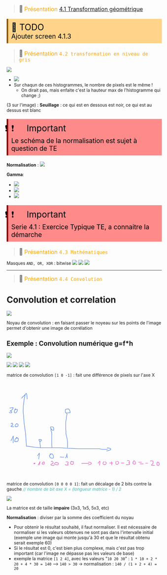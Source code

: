 
> <span style="font-size: 1.5em">📖</span> <span style="color: orange; font-size: 1.3em;">Présentation [4.1 Transformation géométrique](https://cyberlearn.hes-so.ch/mod/resource/view.php?id=1894005)</span>


<!-- #region TODO BLOCK --> 
<div style="margin: 20px auto; padding: 10px; background-color: #ffd48a; border-left: 5px solid #8a5700;color: black; font-size: 2em">
<span> 📝 </span>TODO<br>
<span style="font-size: 0.75em">
Ajouter screen 4.1.3
</span></div>

<!-- #endregion TODO BLOCK -->

> <span style="font-size: 1.5em">📖</span> <span style="color: orange; font-size: 1.3em;">Présentation `4.2 transformation en niveau de gris`</span>

![](Screen/2022-10-24-12-58-28.png)


- ![](Screen/2022-10-24-13-01-32.png)
- Sur chaqun de ces histogrammes, le nombre de pixels est le même !
  - On dirait pas, mais enfaite c'est la hauteur max de l'histogramme qui change ;) 

(3 sur l'image) : **Seuillage** : ce qui est en dessous est noir, ce qui est au dessus est blanc

<!-- #region IMPORTANT BLOCK --> 
<div style="margin: 20px auto; padding: 10px; background-color: #ff8a8a; border-left: 5px solid #8a0000;color: black; font-size: 2em">
<span style="letter-spacing: -30px; margin-right:50px">❗❗</span>Important<br>
<span style="font-size: 0.75em">
Le schéma de la normalisation est sujet à question de TE
</span></div>

<!-- #endregion IMPORTANT BLOCK -->


**Normalisation** :
![](Screen/2022-10-24-13-08-12.png)


**Gamma**:
- ![](Screen/2022-10-24-13-13-11.png)
- ![](Screen/2022-10-24-13-15-36.png)
- ![](Export/gamma.drawio.svg)


<!-- #region IMPORTANT BLOCK --> 
<div style="margin: 20px auto; padding: 10px; background-color: #ff8a8a; border-left: 5px solid #8a0000;color: black; font-size: 2em">
<span style="letter-spacing: -30px; margin-right:50px">❗❗</span>Important<br>
<span style="font-size: 0.75em">
Serie 4.1 : Exercice Typique TE, a connaitre la démarche
</span></div>

<!-- #endregion IMPORTANT BLOCK -->

> <span style="font-size: 1.5em">📖</span> <span style="color: orange; font-size: 1.3em;">Présentation `4.3 Mathématiques`</span>

Masques `AND, OR, XOR` : bitwise
![](Screen/2022-10-24-14-56-27.png)
![](Screen/2022-10-24-14-57-08.png)
![](Screen/2022-10-24-14-57-29.png)


----

> <span style="font-size: 1.5em">📖</span> <span style="color: orange; font-size: 1.3em;">Présentation `4.4 Convolution`</span>



# Convolution et correlation

![](Screen/2022-10-31-14-32-46.png)

Noyau de convolution : en faisant passer le noyeau sur les points de l'image permet d'obtenir une image de corrélation

## Exemple : Convolution numérique g=f*h
![](Screen/2022-10-31-14-40-20.png)

![](Screen/2022-10-31-14-40-58.png)
![](Screen/2022-10-31-14-41-20.png)
![](Screen/2022-10-31-14-41-56.png)
![](Screen/2022-10-31-14-56-24.png)


matrice de convolution `[1 0 -1]` : fait une différence de pixels sur l'axe X
<!-- #region drawnote -->
<svg id="svg" xmlns="http://www.w3.org/2000/svg" viewbox="111.48999786376953,27,620.7999877929688,307.20001220703125" style="height:307.20001220703125"><path d="M 185.89,41.6 L 183.09,52.2 L 181.49,61 L 178.29,86.6 L 177.49,108.2 L 181.49,156.2 L 187.09,197 L 189.49,229 L 190.29,241.8 L 190.29,245.8 L 190.29,248.2 L 190.29,249" fill="none" stroke="#6190e8" stroke-width="2"></path><path d="M 170.69,56.8 L 171.09,56.2 L 172.69,55.4 L 174.29,52.2 L 179.09,48.2 L 186.29,41 L 189.49,37 L 190.29,37 L 191.09,39.4 L 191.89,41.8 L 192.69,47.4 L 193.49,54.6 L 193.49,58.6 L 193.49,59.4 L 194.29,59.4" fill="none" stroke="#6190e8" stroke-width="2"></path><path d="M 123.49,96 L 123.89,95.4 L 129.49,94.6 L 134.29,93.8 L 136.69,93.8 L 137.49,93.8 L 137.49,96.2 L 131.89,104.2 L 127.89,106.6 L 125.49,106.6 L 125.49,107.4 L 127.09,107.4 L 130.29,109 L 131.89,111.4 L 131.89,113 L 131.89,113.8 L 131.09,113.8 L 127.89,114.6 L 125.49,114.6 L 123.09,113.8 L 122.29,112.2 L 121.49,112.2" fill="none" stroke="#6190e8" stroke-width="2"></path><path d="M 148.29,99.2 L 147.89,98.6 L 146.29,98.6 L 145.49,100.2 L 143.89,102.6 L 142.29,109 L 142.29,112.2 L 143.09,113.8 L 143.89,114.6 L 146.29,114.6 L 147.89,114.6 L 150.29,112.2 L 151.89,110.6 L 154.29,105.8 L 154.29,103.4 L 154.29,101.8 L 154.29,101 L 152.69,101 L 147.89,101 L 145.49,102.6" fill="none" stroke="#6190e8" stroke-width="2"></path><path d="M 129.89,159.2 L 129.49,158.6 L 129.49,157.8 L 129.49,157 L 130.29,156.2 L 131.09,156.2 L 132.69,156.2 L 134.29,156.2 L 135.09,156.2 L 135.09,157 L 135.89,159.4 L 135.89,162.6 L 134.29,164.2 L 131.09,165.8 L 128.69,168.2 L 128.69,169 L 129.49,169 L 131.89,169.8 L 135.09,169.8 L 139.89,170.6 L 140.69,170.6" fill="none" stroke="#6190e8" stroke-width="2"></path><path d="M 153.09,157.6 L 151.09,157.8 L 147.89,160.2 L 147.09,161.8 L 145.49,164.2 L 145.49,166.6 L 145.49,169 L 146.29,169.8 L 148.69,169.8 L 151.09,169.8 L 152.69,169.8 L 155.09,169 L 156.69,166.6 L 157.49,164.2 L 157.49,162.6 L 156.69,160.2 L 155.09,159.4 L 154.29,158.6 L 151.89,158.6" fill="none" stroke="#6190e8" stroke-width="2"></path><path d="M 129.09,225.6 L 128.69,225 L 131.09,221.8 L 134.29,215.4 L 135.89,210.6 L 138.29,207.4 L 138.29,206.6 L 138.29,207.4 L 138.29,210.6 L 138.29,217 L 137.49,225 L 137.49,233.8 L 137.49,235.4" fill="none" stroke="#6190e8" stroke-width="2"></path><path d="M 154.69,212.8 L 153.49,213 L 151.09,213 L 149.49,214.6 L 145.49,220.2 L 143.89,224.2 L 143.89,226.6 L 143.89,229 L 147.89,229 L 151.09,229 L 153.49,229 L 155.89,227.4 L 156.69,226.6 L 158.29,222.6 L 158.29,220.2 L 158.29,217.8 L 157.49,216.2 L 155.09,215.4 L 154.29,215.4 L 152.69,215.4 L 151.09,215.4 L 150.29,216.2" fill="none" stroke="#6190e8" stroke-width="2"></path><path d="M 192.29,246.4 L 192.69,247.4 L 194.29,247.4 L 203.89,249 L 228.69,252.2 L 247.09,253.8 L 272.69,253.8 L 299.89,253.8 L 325.49,253.8 L 365.49,256.2 L 382.29,257 L 395.89,257.8 L 409.49,257.8 L 438.29,257.8 L 451.89,257.8 L 463.89,257.8 L 475.09,257.8 L 482.29,257.8 L 489.49,259.4 L 495.09,260.2 L 500.69,260.2 L 504.69,260.2 L 512.69,260.2 L 514.29,260.2 L 515.09,260.2 L 515.89,260.2" fill="none" stroke="#6190e8" stroke-width="2"></path><path d="M 513.09,254.4 L 513.49,254.6 L 514.29,254.6 L 518.29,254.6 L 522.29,255.4 L 524.69,256.2 L 527.09,257.8 L 527.89,257.8 L 527.89,259.4 L 527.89,260.2 L 527.09,261.8 L 523.09,263.4 L 518.29,265 L 515.09,265.8 L 512.69,266.6 L 511.89,266.6 L 511.89,267.4" fill="none" stroke="#6190e8" stroke-width="2"></path><path d="M 234.69,285.6 L 235.09,285 L 236.69,283.4 L 239.09,280.2 L 241.49,277 L 242.29,275.4 L 242.29,274.6 L 242.29,276.2 L 242.29,281 L 240.69,292.2 L 239.89,297 L 239.89,299.4" fill="none" stroke="#6190e8" stroke-width="2"></path><path d="M 288.29,280 L 287.09,280.2 L 286.29,281 L 285.49,282.6 L 283.09,284.2 L 283.09,287.4 L 283.09,289 L 286.29,293 L 288.69,294.6 L 291.09,295.4 L 293.49,295.4 L 295.89,295.4 L 296.69,295.4 L 297.49,294.6 L 298.29,293.8 L 299.09,291.4 L 298.29,285.8 L 296.69,281.8 L 293.49,278.6 L 292.69,278.6 L 290.29,278.6 L 287.89,278.6 L 287.09,278.6 L 285.49,278.6 L 285.49,279.4 L 284.69,280.2" fill="none" stroke="#6190e8" stroke-width="2"></path><path d="M 325.09,290.4 L 326.29,290.6 L 327.89,290.6 L 330.29,291.4 L 333.49,291.4 L 335.09,291.4 L 337.49,291.4 L 340.69,291.4 L 341.49,291.4" fill="none" stroke="#6190e8" stroke-width="2"></path><path d="M 345.89,293.6 L 346.29,293.8 L 347.09,293.8 L 347.89,293.8 L 348.69,292.2 L 350.29,289 L 351.09,286.6 L 351.89,282.6 L 352.69,279.4 L 352.69,277.8 L 352.69,277 L 352.69,277.8 L 352.69,280.2 L 352.69,284.2 L 353.49,289 L 354.29,293 L 354.29,294.6" fill="none" stroke="#6190e8" stroke-width="2"></path><path d="M 247.49,252.8 L 246.29,253 L 246.29,252.2 L 246.29,251.4 L 246.29,249.8 L 246.29,248.2 L 246.29,246.6 L 246.29,245.8 L 245.49,241.8 L 244.69,238.6 L 244.69,237 L 244.69,236.2 L 244.69,234.6 L 244.69,233.8 L 244.69,233 L 244.69,232.2 L 244.69,231.4 L 244.69,229.8 L 244.69,229 L 244.69,228.2 L 244.69,227.4 L 244.69,226.6 L 243.89,226.6" fill="none" stroke="#6190e8" stroke-width="2"></path><path d="M 242.69,224.8 L 241.49,225 L 240.69,223.4 L 240.69,222.6 L 240.69,221.8 L 240.69,221 L 241.49,221 L 242.29,221 L 243.09,221 L 244.69,221 L 248.69,221 L 249.49,221.8 L 250.29,221.8 L 251.09,223.4 L 251.09,224.2 L 250.29,225.8 L 249.49,226.6 L 247.89,227.4 L 245.49,228.2 L 244.69,228.2 L 243.09,228.2 L 242.29,227.4 L 242.29,226.6" fill="none" stroke="#6190e8" stroke-width="2"></path><path d="M 293.09,253.6 L 292.69,253 L 292.69,250.6 L 291.89,245 L 291.89,241.8 L 291.89,237.8 L 291.89,232.2 L 291.89,228.2 L 291.89,225 L 291.89,222.6 L 291.89,220.2 L 291.89,216.2 L 291.89,213.8 L 291.89,211.4 L 291.89,209.8 L 291.89,208.2 L 291.89,206.6 L 291.89,205 L 291.89,203.4 L 291.89,202.6 L 291.89,201.8 L 291.89,201 L 291.89,200.2 L 291.89,199.4 L 291.89,198.6 L 291.89,197.8 L 291.89,197 L 291.89,196.2 L 291.89,195.4 L 291.89,194.6 L 291.09,194.6 L 291.09,193.8 L 291.09,192.2 L 291.09,191.4 L 291.09,189.8 L 290.29,189 L 289.49,187.4 L 289.49,186.6 L 288.69,185.8 L 288.69,184.2 L 288.69,182.6 L 288.69,181 L 288.69,179.4 L 288.69,178.6 L 288.69,177.8 L 288.69,177 L 288.69,176.2 L 287.89,176.2 L 287.09,175.4 L 287.09,174.6 L 287.09,173.8 L 287.09,172.2 L 287.09,171.4 L 287.09,170.6 L 287.89,170.6 L 290.29,170.6 L 293.49,170.6 L 295.89,170.6 L 297.49,171.4 L 298.29,173 L 299.09,173.8 L 299.09,175.4 L 299.89,177 L 299.89,178.6 L 299.89,181.8 L 299.89,182.6 L 299.09,183.4 L 299.09,184.2 L 298.29,184.2 L 296.69,184.2 L 294.29,183.4 L 291.89,182.6 L 291.89,181.8 L 291.09,181 L 291.09,179.4 L 291.09,178.6 L 291.09,177.8" fill="none" stroke="#6190e8" stroke-width="2"></path><path d="M 355.49,253.6 L 355.09,253 L 355.09,249.8 L 355.09,246.6 L 355.09,241.8 L 355.09,237.8 L 355.09,233 L 354.29,224.2 L 353.49,218.6 L 352.69,214.6 L 351.09,209 L 349.49,201.8 L 348.69,199.4 L 348.69,195.4 L 348.69,191.4 L 348.69,186.6 L 347.89,181 L 347.89,180.2 L 347.89,175.4 L 347.89,166.6 L 347.89,161 L 347.89,157.8 L 347.89,155.4 L 347.89,151.4 L 348.69,145.8 L 349.49,141.8 L 350.29,138.6 L 350.29,135.4 L 351.09,129 L 351.89,125.8 L 352.69,122.6 L 352.69,119.4 L 352.69,118.6 L 352.69,117.8 L 352.69,116.2 L 352.69,115.4 L 352.69,114.6 L 352.69,113.8" fill="none" stroke="#6190e8" stroke-width="2"></path><path d="M 352.29,115.2 L 351.09,115.4 L 350.29,115.4 L 349.49,115.4 L 348.69,115.4 L 347.89,114.6 L 347.89,113.8 L 346.29,112.2 L 346.29,108.2 L 346.29,105 L 346.29,102.6 L 347.09,101 L 349.49,100.2 L 352.69,99.4 L 357.49,99.4 L 359.89,99.4 L 363.89,105 L 363.89,106.6 L 365.49,109 L 365.49,111.4 L 365.49,113 L 365.49,113.8 L 363.89,113.8 L 362.29,114.6 L 360.69,114.6 L 355.89,114.6 L 355.09,113.8" fill="none" stroke="#6190e8" stroke-width="2"></path><path d="M 237.89,323.2 L 237.49,322.6 L 238.29,321.8 L 238.29,321 L 239.89,318.6 L 242.29,314.6 L 243.09,313.8 L 243.09,312.2 L 244.69,309.8 L 244.69,309 L 244.69,308.2 L 244.69,309 L 244.69,310.6 L 243.89,314.6 L 242.29,320.2 L 242.29,322.6 L 242.29,323.4" fill="none" stroke="#e967c7" stroke-width="2"></path><path d="M 256.29,311.2 L 255.89,312.2 L 255.09,313 L 253.49,315.4 L 253.49,316.2 L 253.49,317.8 L 253.49,318.6 L 255.09,319.4 L 255.89,319.4 L 256.69,319.4 L 259.09,319.4 L 259.89,319.4 L 261.49,318.6 L 262.29,316.2 L 262.29,314.6 L 262.29,313 L 262.29,311.4 L 260.69,310.6 L 259.89,310.6 L 258.29,310.6 L 255.89,312.2 L 255.09,313.8 L 254.29,315.4 L 253.49,316.2" fill="none" stroke="#e967c7" stroke-width="2"></path><path d="M 291.49,308.8 L 290.29,309 L 290.29,308.2 L 291.09,308.2 L 291.89,308.2 L 292.69,308.2 L 294.29,308.2 L 295.89,309.8 L 296.69,310.6 L 297.49,312.2 L 297.49,314.6 L 296.69,315.4 L 293.49,317.8 L 292.69,318.6 L 290.29,319.4 L 288.69,319.4 L 288.69,320.2 L 288.69,321.8 L 288.69,322.6 L 289.49,322.6 L 290.29,323.4 L 295.09,324.2 L 298.29,324.2 L 300.69,324.2 L 301.49,323.4 L 302.29,323.4" fill="none" stroke="#e967c7" stroke-width="2"></path><path d="M 312.29,312 L 311.09,312.2 L 309.49,312.2 L 307.09,312.2 L 305.49,313.8 L 303.89,316.2 L 303.09,317.8 L 303.09,318.6 L 304.69,320.2 L 308.69,321 L 311.89,321.8 L 313.49,321.8 L 315.09,321.8 L 317.49,321 L 318.29,317.8 L 318.29,316.2 L 318.29,315.4 L 315.89,313.8 L 313.49,313 L 312.69,313 L 311.09,313 L 310.29,313" fill="none" stroke="#e967c7" stroke-width="2"></path><path d="M 348.29,309.6 L 349.49,309.8 L 351.09,309.8 L 355.09,309.8 L 355.89,309.8 L 357.49,312.2 L 357.49,313 L 357.49,315.4 L 355.89,317 L 355.09,317 L 355.89,317.8 L 355.89,318.6 L 356.69,319.4 L 357.49,320.2 L 357.49,321.8 L 355.89,322.6 L 353.49,322.6 L 351.89,322.6 L 348.69,322.6 L 346.29,321 L 344.69,320.2" fill="none" stroke="#e967c7" stroke-width="2"></path><path d="M 372.29,308 L 371.09,308.2 L 369.49,308.2 L 368.69,309 L 367.89,311.4 L 367.09,313.8 L 367.09,317 L 367.89,318.6 L 369.49,318.6 L 369.49,319.4 L 372.69,320.2 L 374.29,320.2 L 375.89,320.2 L 376.69,320.2 L 376.69,319.4 L 378.29,317 L 379.09,312.2 L 379.09,310.6 L 378.29,309.8 L 377.49,309 L 376.69,309 L 374.29,309 L 373.49,309 L 372.69,309 L 371.89,309 L 370.29,309.8" fill="none" stroke="#e967c7" stroke-width="2"></path><path d="M 410.69,316 L 411.89,316.2 L 423.89,316.2 L 429.49,316.2 L 435.09,316.2 L 441.49,316.2" fill="none" stroke="#e967c7" stroke-width="2"></path><path d="M 437.89,311.2 L 439.09,311.4 L 440.69,311.4 L 443.09,311.4 L 444.69,311.4 L 447.09,313 L 449.49,313.8 L 449.49,314.6 L 450.29,315.4 L 450.29,316.2 L 450.29,317 L 450.29,317.8 L 449.49,317.8 L 445.49,320.2 L 442.29,321 L 439.89,321.8 L 439.09,321.8 L 438.29,322.6" fill="none" stroke="#e967c7" stroke-width="2"></path><path d="M 223.49,316 L 223.09,315.4 L 223.09,316.2 L 223.09,317 L 222.29,317 L 221.49,317 L 221.49,316.2 L 221.49,315.4 L 223.09,315.4 L 223.89,315.4 L 224.69,315.4 L 224.69,316.2 L 224.69,317 L 223.89,317 L 223.09,317 L 222.29,317 L 221.49,317 L 220.69,317 L 220.69,316.2 L 221.49,316.2 L 221.49,317 L 221.49,317.8 L 220.69,317.8 L 219.89,318.6" fill="none" stroke="#e967c7" stroke-width="2"></path><path d="M 477.09,315.2 L 477.49,315.4 L 477.49,314.6 L 481.49,310.6 L 483.09,308.2 L 484.69,307.4 L 484.69,306.6 L 484.69,309 L 484.69,313 L 483.89,316.2 L 483.09,319.4 L 483.09,322.6 L 483.09,323.4 L 483.09,324.2" fill="none" stroke="#e967c7" stroke-width="2"></path><path d="M 501.89,308.8 L 500.69,309 L 500.69,309.8 L 499.89,310.6 L 498.29,311.4 L 497.49,313 L 496.69,315.4 L 496.69,317 L 497.49,317.8 L 498.29,318.6 L 499.09,320.2 L 500.69,321 L 501.49,321 L 502.29,321 L 503.09,321 L 505.49,321 L 506.29,321 L 507.89,319.4 L 509.49,317 L 510.29,314.6 L 510.29,313.8 L 510.29,313 L 508.69,312.2 L 507.89,310.6 L 507.09,310.6 L 506.29,310.6 L 505.49,310.6 L 504.69,310.6" fill="none" stroke="#e967c7" stroke-width="2"></path><path d="M 522.69,314.4 L 523.09,314.6 L 523.89,314.6 L 524.69,314.6 L 527.09,314.6 L 527.89,314.6 L 531.89,314.6 L 535.09,314.6 L 535.09,313.8" fill="none" stroke="#e967c7" stroke-width="2"></path><path d="M 531.49,308 L 531.09,309 L 531.09,310.6 L 531.09,313 L 531.09,314.6 L 531.89,316.2 L 531.89,317.8 L 531.89,319.4 L 531.89,320.2 L 531.89,321 L 531.89,321.8 L 531.89,322.6 L 531.89,323.4" fill="none" stroke="#e967c7" stroke-width="2"></path><path d="M 551.49,308 L 550.29,308.2 L 549.49,309 L 548.69,310.6 L 547.89,312.2 L 547.89,313.8 L 547.89,315.4 L 548.69,317.8 L 548.69,318.6 L 549.49,319.4 L 551.09,320.2 L 552.69,320.2 L 553.49,320.2 L 554.29,320.2 L 556.69,319.4 L 556.69,318.6 L 558.29,316.2 L 559.09,315.4 L 559.09,313.8 L 559.09,310.6 L 558.29,309.8 L 557.49,309 L 556.69,309 L 555.89,309 L 555.09,308.2 L 554.29,308.2 L 553.49,308.2" fill="none" stroke="#e967c7" stroke-width="2"></path><path d="M 569.09,314.4 L 571.09,314.6 L 573.49,314.6 L 575.89,314.6 L 576.69,314.6 L 579.09,314.6 L 580.69,314.6 L 581.49,314.6" fill="none" stroke="#e967c7" stroke-width="2"></path><path d="M 594.69,305.6 L 594.29,305 L 595.09,305 L 596.69,305 L 599.09,305 L 600.69,305 L 601.49,306.6 L 602.29,307.4 L 603.09,309.8 L 602.29,312.2 L 600.69,313 L 599.89,313.8 L 599.09,313.8 L 599.89,313.8 L 600.69,314.6 L 602.29,314.6 L 602.29,316.2 L 603.09,317 L 603.09,317.8 L 603.09,319.4 L 603.09,320.2 L 602.29,320.2 L 599.09,321 L 594.29,321 L 591.09,321 L 588.69,321" fill="none" stroke="#e967c7" stroke-width="2"></path><path d="M 618.69,308 L 618.29,309 L 618.29,309.8 L 617.49,309.8 L 616.69,311.4 L 616.69,314.6 L 616.69,315.4 L 616.69,316.2 L 616.69,317 L 618.29,317.8 L 619.89,318.6 L 620.69,319.4 L 621.49,319.4 L 623.09,319.4 L 624.69,319.4 L 625.49,318.6 L 626.29,317.8 L 627.09,317 L 627.09,315.4 L 627.09,313 L 626.29,311.4 L 625.49,309 L 623.89,307.4 L 623.09,306.6 L 622.29,305.8 L 621.49,305.8 L 619.89,305.8 L 619.89,306.6 L 619.09,308.2" fill="none" stroke="#e967c7" stroke-width="2"></path><path d="M 638.69,311.2 L 639.09,311.4 L 640.69,311.4 L 644.69,311.4 L 649.49,311.4 L 651.89,311.4" fill="none" stroke="#e967c7" stroke-width="2"></path><path d="M 644.29,317.6 L 644.69,317.8 L 646.29,317.8 L 648.69,317.8 L 650.29,317.8 L 655.09,317.8 L 658.29,317.8 L 659.09,317.8" fill="none" stroke="#e967c7" stroke-width="2"></path><path d="M 666.69,315.2 L 667.09,315.4 L 667.89,315.4 L 671.09,315.4 L 674.29,315.4 L 675.09,315.4 L 676.69,315.4" fill="none" stroke="#e967c7" stroke-width="2"></path><path d="M 685.89,307.2 L 686.29,307.4 L 687.09,306.6 L 687.89,305.8 L 689.49,305.8 L 691.89,305.8 L 693.49,305.8 L 695.89,306.6 L 696.69,307.4 L 697.49,310.6 L 697.49,313 L 696.69,316.2 L 695.89,317 L 695.09,318.6 L 693.49,320.2 L 691.89,321 L 691.09,322.6 L 691.09,323.4 L 691.89,323.4 L 693.49,323.4 L 695.09,324.2 L 699.09,324.2 L 701.49,324.2 L 703.09,324.2 L 703.89,324.2" fill="none" stroke="#e967c7" stroke-width="2"></path><path d="M 717.09,310.4 L 715.89,310.6 L 715.09,310.6 L 714.29,312.2 L 712.69,313.8 L 712.69,315.4 L 712.69,318.6 L 712.69,320.2 L 713.49,323.4 L 714.29,323.4 L 715.89,324.2 L 717.49,324.2 L 719.09,324.2 L 720.69,323.4 L 721.49,321.8 L 722.29,320.2 L 722.29,318.6 L 720.69,313.8 L 719.89,312.2 L 719.09,312.2 L 718.29,312.2 L 717.49,312.2 L 716.69,312.2 L 715.89,312.2" fill="none" stroke="#e967c7" stroke-width="2"></path></svg>  
<!-- #endregion -->
matrice de convolution `[0 0 0 0 1]`: fait un décalage de 2 bits contre la gauche <span style="color: #46b7ae; font-style: italic; font-size: 0.85rem">// nombre de bit axe X = (longueur matrice - 1) / 2</span> 

![](Screen/2022-10-31-14-57-44.png)

La matrice est de taille **impaire** (3x3, 1x5, 5x3, etc)



**Normalisation** : diviser par la somme des coefficient du noyau
- Pour obtenir le résultat souhaité, il faut normaliser. Il est nécessaire de normaliser si les valeurs obtenues ne sont pas dans l'intervalle initial (exemple une image qui monte jusqu'à 30 et que le résultat obtenu serait exemple 60)
- Si le résultat est 0, c'est bien plus complexe, mais c'est pas trop important (car l'image ne dépasse pas les valeurs de base)
- exemple la matrice `[1 2 4]`, avec les valeurs "`10 20 30`" : `1 * 10 + 2 * 20 + 4 * 30 = 140` --> `140 > 30` -> normalisation : `140 / (1 + 2 + 4) = 20`